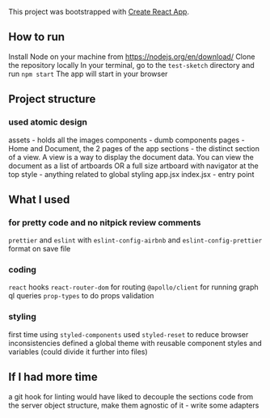 This project was bootstrapped with [Create React App](https://github.com/facebook/create-react-app).

## How to run

Install Node on your machine from https://nodejs.org/en/download/
Clone the repository locally
In your terminal, go to the `test-sketch` directory and run `npm start`
The app will start in your browser

## Project structure

### used atomic design

assets - holds all the images
components - dumb components
pages - Home and Document, the 2 pages of the app
sections - the distinct section of a view. A view is a way to display the document data. You can view the document as a list of artboards OR a full size artboard with navigator at the top
style - anything related to global styling
app.jsx
index.jsx - entry point

## What I used

### for pretty code and no nitpick review comments

`prettier` and `eslint` with `eslint-config-airbnb` and `eslint-config-prettier`
format on save file

### coding

`react` hooks
`react-router-dom` for routing
`@apollo/client` for running graph ql queries
`prop-types` to do props validation

### styling

first time using `styled-components`
used `styled-reset` to reduce browser inconsistencies
defined a global theme with reusable component styles and variables (could divide it further into files)

## If I had more time

a git hook for linting
would have liked to decouple the sections code from the server object structure, make them agnostic of it - write some adapters

